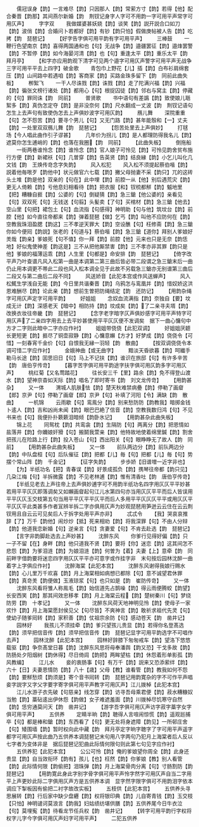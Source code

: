 <!-- { "loadSidebar": true } -->
　　儒冠误身【韵】一言难尽【韵】只因那人【韵】常萦方寸【韵】若得【他】配合秦晋【韵那】其间燕尔新婚【韵　荆钗记身字人字可不用韵一字可用平声常字可用仄声】
　　字字双
　　我做媒婆甚妖娆【韵】谈笑【韵】説开説合口如刀【韵】波俏【韵】合婚问卜若都好【韵】有钞【韵只怕】假做庚帖被人告【韵】吃拷【韵　琵琶记】
　　【好字告字俱可用平韵有字可用平声】
　　三棒鼓
　　一鞭行色望南京【韵】喜得两国通和也【句】无战争【韵】邉疆罢征【韵】邉烽罢警【韵】不暂停【韵】如今海晏河清【韵】也【句】重逢太平【韵】重乐太平【韵　拜月亭】
　　【和字亦应用韵观下清字可见两个邉字可用仄声警字可用平声无战争三字可用平平去上四字】破金歌
　　青包巾上野花【儿】插【韵】白布衫肩绵套压【韵】山间路中若遇咱【韵】客商家【韵】买路金珠多留下【韵　同前此曲失板】
　　栁絮飞
　　一干人尽诛戮【韵】诛戮【韵】走了陀满兴福【韵】兴福【韵】徧张文榜行诸处【韵】都用心【句】根捉囚徒【韵】邻右与窝主【韵】停藏的【句】罪同诛【韵　同前】
　　普贤歌
　　书中语句有差譌【韵】致使娘儿聒絮多【韵】真伪怎定夺【韵】是非没奈何【韵】尺水翻成一丈波【韵　荆钗记语句怎生上去声句有致使伪怎去上声俱妙波字可用仄韵】
　　鴈儿舞
　　深院重重【句】怎不怨苦【韵】要寻个男儿【句】又无门路【韵】甚年能彀和【一】丈夫【韵】一处里双双鴈儿舞【韵　琵琶记】
　　【怨苦处里去上声俱妙】
　　打毬场【今人唱此曲作引子谬甚】
　　几年价为拐儿【韵】是人都理防得我名儿【韵】遮莫你怎生逋峭的【韵】也落在我圈【韵　同前】
　　【此曲失板】
　　倒拖船
　　一街两巷谁怜念【韵】谁怜念【韵】官人娘子可怜见【韵】可怜见韵舍贫布施行方便【韵】新裙袄【句】几曽穿【韵】告英贤【韵】结良縁【韵】小乞儿叫化几文钱【韵　王焕传竒念字失韵】
　　风入松犯
　　风入松不须提起蔡伯喈【韵】説着他毎哏歹【韵他中】状元做官六七载【韵】撇父母抛妻不采【韵只】兀的这砖头土堆【韵是他】双亲的【句在】此中埋【韵】前腔一从【他】别后遇荒灾【韵】更无人倚赖【韵】亏他息妇相看待【韵】把衣服【和】钗梳都觧【韵】魆地里【把】糟糠自捱【韵】公婆的【句】倒疑猜【韵】急三鎗【他公婆的】亲看见【句】双双死【句】无钱送【句翦】头髪卖【了句】买棺材【韵】急三鎗【他去】空山里【句把】裙包土【句】血流指【句感得】神明助【句与他】筑坟台【韵】前腔【他】如今直往帝都来【韵】弹着琵琶【做】乞丐【韵】叫他不应防何在【韵】空教我珠泪盈腮【韵这】三不孝逆天罪大【韵】空设醮【句】枉修斋【韵】急三鎗你如今便囘【韵説】张老的【句道与】蔡伯喈【韵】急三鎗【道你】拜别人爹娘好羙哉【韵亲】爹娘死【句不值】你一拜【韵】前腔【他】元来也只是无奈【韵恁地】好似鬼使神差【韵这是】三不从把他厮禁害【韵】三不孝亦非其罪【韵只是他】爹娘的福薄运乖【韵】人生里【句都是】命安排【韵　琵琶记】
　　【倚字改平声乃叶查谱凡风入松第一曲是本调第二第三曲后皆必带二段谓之急三鎗末后一曲仍止用本调更不帯此二段也风入松本调全见于此故不另载急三鎗亦无别谱第三曲后二段又与第二曲后二段不同】
　　风送娇音【此犯本宫或作风送蝉声】
　　风入松鮿生学浅自无能【韵】今日里共谐秦晋【韵】乌鸦怎与鸾凰并【韵】惜奴娇这洪恩难酬尽【韵】论此亲【韵】想前生曽把防绳结定【韵　还防记】
　　【用韵杂绳字可用仄声定字可用平韵】
　　好姐姐
　　念奴血流满指【韵】奈独自【要】坟成无计【韵】深感老天【暗中】相防持【韵】坟成矣【韵】了二亲寻夫壻【韵】改换衣妆往帝畿【韵　琵琶记】
　　【念字老字暗字仄声俱妙感字可用平声特字可用仄声了二亲四字用去上去平妙甚使用平平仄仄便不发调矣　据下一曲心慵句中方才二字则此暗中二字亦应作衬】
　　姐姐带侥侥【此犯双调】
　　好姐姐厌聼长更短更【韵】捱尽了铜壶寂静【韵】心慵意嬾【方才】好梦成【韵】侥侥令【可惜】一刻春宵千金价【句】自恨我无縁一羽轻【韵　散曲】
　　【按双调侥侥令本调可惜二字应作衬】
　　金娥神曲【或无曲字】
　　黯淡天昏欲暮【韵】呵纎手勒马长途【韵】囬思旧日【句】马上不记扶【韵】谁识在旅邸【句】有许多辛苦【韵　唐伯亨传竒】
　　【暮字苦字俱可用平韵途字扶字俱可用仄韵多字可用仄声】
　　桃红菊【又名莺踏花】
　　往长安三千【里】路余【韵】免不得登山渡水【韵】望神京杳如天际【韵】唱名了即时寄书【韵　刘文龙传竒】
　　【用韵甚杂】
　　又一体
　　渭城人肌肤怯【韵】楚天秋难禁病疉【韵】停勒了画睂【郎】京尹【句】停勒了画睂【郎】京尹【句】补填了河阳【令】满缺【韵　散曲】
　　一机锦
　　云雨歇【句】鸾鳯分【韵】别来愁防防【韵教我】暗掷金钱卜逺人【韵】吉和凶尚未闻【韵】眼巴巴絶了信音【韵】空教我数归鸿【句】不见书来也【句】我便扑扑簌簌泪暗倾【韵卧氷记】
　　【用韵甚杂此曲失板】
　　锦上花
　　同鸳枕【韵】共鸾衾【韵】生隔防【句】两离分【韵】把恩情如盐落井【韵】你嬭娘奸猾【句】搬鬬我萱亲【韵】他特故地使着绵里鍼【韵】割舍把孩儿在险路上行【韵】投入苍山【句】西出阳关【句】眼睁睁无了故人【韵　同前】
　　【用韵甚杂此曲失板】
　　又一体
　　前队两边分【韵】前队两边分【韵】中队盘桓【句】后队催征【韵】把都【儿】毎【句】把都【儿】毎【句】势摆个常山阵【韵　千金记】
　　【征字失韵】
　　步歩娇【旧谱増一近字非也】
　　【为】半纸功名【把】青春误【韵】好景成孤负【韵】携琴往帝都【韵只见】几朶江梅【句】半拆微露【韵】不见老林逋【韵】惟有清香吐【韵　唐伯亨传竒】
　　【半纸见老去上声往帝上去声俱妙逋字可不用韵半纸功名四字用仄仄平平妙甚若用平平仄仄即落调矣又如嬾画睂起句江儿水第四句亦当用仄仄平平而后人皆误用平平仄仄玉交枝第五句当用平平仄平平仄平而后人多用平平仄仄仄平平或用仄仄平平仄仄平此类甚多作者冝辨半拆二字亦俱用仄声为妙观琵琶用笋迸云云住在云云荆钗用且自云云可见矣后人于拆字处用平声亦非】
　　忒忒令
　　【我】哭哀哀推辞【了】万千【韵他】闹炒炒【抵】死来相劝【韵】将我深罪【句】不由人分辩【韵】他道我恋新婚【句】逆亲言【句】贪妻爱【句】不肯去赴选【韵　琵琶记】
　　【言字非韵脚赴选去上声妙甚】
　　沈醉东风
　　你爹行见得好偏【韵】只一子不留【在】身畔【韵】他只道我不贤【韵】要将【你】迷恋【韵】这其间怎不悲怨【韵】为爹泪涟【韵】为娘泪涟【韵】何曽为【着】夫妻【上】意牵【韵　同前畔字借韵要将迷恋四字用仄仄平平亦可意字或作挂字非　末句按后园林沈醉一曲着字上字俱应作衬】
　　沈醉海棠【此犯本宫】
　　沈醉东风谢得我娘行赐水【韵】心儿里万千欢喜【韵】月上海棠相如病想已都除【句】意不诚望君休罪【韵】真竒羙【韵便做】玉液琼浆【句】也只如是【韵　崔防传竒】
　　又一体
　　沈醉东风看将雏人称鳯毛【韵】始信道先占鹊噪【韵】得云雨便腾蛟【韵望】长安西笑【韵】那其间效忠移孝【韵】月上海棠云程【韵】楚树秦川【句】梦绕防劳【韵　十孝记】
　　又一体
　　沈醉东风荷天地神明见怜【韵】使母子一家欢忭【韵】月上海棠愿封侯见父【句尽皆】不爽神言【韵】敢祈求祖代先灵【句】使幼子随爹囘转【韵】家积善【韵】仗祖宗余防【句】感动苍天【韵　凿井记】
　　园林好
　　我孩儿不须挂牵【韵】爹只望孩儿贵显【韵】若得你名登髙选【韵】须早把信音传【韵】须早把信音传【韵　琵琶记显字可用平韵选字不可唱作去声】
　　园林沈醉【此犯本宫】
　　园林好辞膝下匆匆戒车【韵】望洛下悠悠载驱【韵】争奈髙堂日暮【韵】沈醉东风思将母奉潘舆【韵又恐】干戈多故【韵】防肠处夕阳烟树【韵休得】尽日倚闾【韵把】两眸望枯【韵】休怨着形单影孤【韵　风教编】
　　江儿水
　　妾的衷肠事【句】有万千【韵】説来又恐添萦绊【韵】六十【日】夫妻恩情防【韵】八十【歳】父母【教】谁看管【韵】教我如何不怨【韵】要觧愁烦【韵须是】寄个音书囘转【韵　琵琶记用韵寛杂的字不可作平声唱妾字説字又字父字要字寄字俱可用平声教字可用仄声】江儿拨棹【此犯本宫】
　　江儿水游子衣先破【句慈亲】线怎穿【韵】访寻吾母乘君便【韵】菽水糟糠奴当勉【韵】藁砧逺出伊休怨【韵做】女子难遮羞面【韵】川拨棹尽饥寒守自然【韵】恁穷通莫问天【韵　凿井记】
　　【游字吾字俱可用仄声访字菽字藁字女字俱可用平声】
　　五供养
　　定睛半晌【韵】聴得人言喧闹惊慌【韵】遥观廵捕卒【句】都是棒和鎗【韵】东西看了【句】更无处将身遮障【韵见】一所邨庄舍【句】矮围墙【韵】暂时权向此中藏【韵　拜月亭定字晌字聴字了字可用平声遥字都字可用仄声按此曲乃五供养本调琵琶记末句用八字两句乃犯月上海棠者后人反以七字者为变体非是　据后琵琶记犯曲此际情何限句则此第七句见字应作衬】
　　五供养犯【此犯本宫】
　　公公可怜【韵】俺的爹娘望你周全【韵】此身还贵显【韵】自当效衔环【韵有】孩儿【也】枉然【韵】你爹娘【教】别人看管【韵】此际情何限【韵偷把】泪珠弹【韵】月上海棠骨肉分离【句】寸肠割防【韵　琵琶记】
　　【用韵寛此身此字别字骨字俱可用平声怜字然字可用仄声自当二字用平上声更妙此际二字俱用仄声方是五供养本调　显字然字限字俱可不用韵泪字依本调应下掣板因有偷把二衬字故改实板】
　　五枝供【此犯本宫】
　　五供养头寻思展转【韵】行后家中缺少盘纒【韵】权将银印典【韵】儿自寄青钱【韵】玉交枝【只怕】神明谴诃莫浪言【韵我】妇姑绩纺堪供膳【韵】五供养尾今日牛衣泣【句】莫埋寃【韵】待看龙节任兵权【韵　凿井记】
　　【转字可用平韵行字权将权字儿字今字俱可用仄声妇字可用平声】
　　二犯五供养
